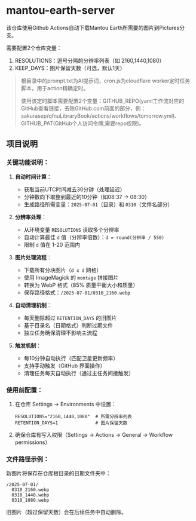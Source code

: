 # mantou-earth-server

该仓库使用Github Actions自动下载Mantou Earth所需要的图片到Pictures分支。

需要配置2个仓库变量：

1. RESOLUTIONS：逗号分隔的分辨率列表（如 2160,1440,1080）
2. KEEP_DAYS：图片保留天数（可选，默认1天）

> 根目录中的prompt.txt为AI提示词，cron.js为cloudflare worker定时任务脚本，用于action精确定时。
> 
> 使用该定时脚本需要配置2个变量：GITHUB_REPO(yaml工作流对应的GitHub查看链接，去除GitHub.com前面的部分，例：sakurasep/qfnuLibraryBook/actions/workfIows/tomorrow.yml)、GITHUB_PAT(GitHub个人访问令牌,需要repo权限)。

## 项目说明

### 关键功能说明：

1. **自动时间计算**：
   - 获取当前UTC时间减去30分钟（处理延迟）
   - 分钟数向下取整到最近的10分钟（如08:37 → 08:30）
   - 生成路径所需变量：`2025-07-01`（目录）和 `0310`（文件名部分）

2. **分辨率处理**：
   - 从环境变量 `RESOLUTIONS` 读取多个分辨率
   - 自动计算最佳 `d` 值（分辨率倍数）：`d = round(分辨率 / 550)`
   - 限制 `d` 值在 1-20 范围内

3. **图片处理流程**：
   - 下载所有分块图片（`d x d` 网格）
   - 使用 ImageMagick 的 `montage` 拼接图片
   - 转换为 WebP 格式（85% 质量平衡大小和质量）
   - 保存路径格式：`/2025-07-01/0310_2160.webp`

4. **自动清理机制**：
   - 每天删除超过 `RETENTION_DAYS` 的旧图片
   - 基于目录名（日期格式）判断过期文件
   - 独立任务确保清理不影响主流程

5. **触发机制**：
   - 每10分钟自动执行（匹配卫星更新频率）
   - 支持手动触发（GitHub 界面操作）
   - 清理任务每天自动执行（通过主任务间接触发）

### 使用前配置：
1. 在仓库 Settings → Environments 中设置：
   ```env
   RESOLUTIONS="2160,1440,1080"  # 所需分辨率列表
   RETENTION_DAYS=1              # 图片保留天数
   ```
2. 确保仓库有写入权限（Settings → Actions → General → Workflow permissions）

### 文件路径示例：
新图片将保存在仓库根目录的日期文件夹中：
```
/2025-07-01/
  0310_2160.webp
  0310_1440.webp
  0310_1080.webp
```

旧图片（超过保留天数）会在后续任务中自动删除。
